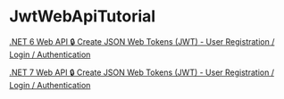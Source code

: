# JwtWebApiTutorial








[.NET 6 Web API 🔒 Create JSON Web Tokens (JWT) - User Registration / Login / Authentication](https://www.youtube.com/watch?v=v7q3pEK1EA0&t=1236s, "google link")

[.NET 7 Web API 🔒 Create JSON Web Tokens (JWT) - User Registration / Login / Authentication](https://www.youtube.com/watch?v=v7q3pEK1EA0&t=1236s, "")
